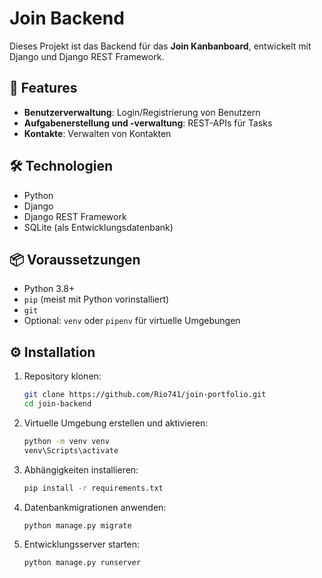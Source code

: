 # Join Backend

Dieses Projekt ist das Backend für das **Join Kanbanboard**, entwickelt mit Django und Django REST Framework.

## 🚀 Features

- **Benutzerverwaltung**: Login/Registrierung von Benutzern
- **Aufgabenerstellung und -verwaltung**: REST-APIs für Tasks
- **Kontakte**: Verwalten von Kontakten

## 🛠 Technologien

- Python
- Django
- Django REST Framework
- SQLite (als Entwicklungsdatenbank)

## 📦 Voraussetzungen

- Python 3.8+
- `pip` (meist mit Python vorinstalliert)
- `git`
- Optional: `venv` oder `pipenv` für virtuelle Umgebungen

## ⚙️ Installation
1. Repository klonen:
   ```bash
   git clone https://github.com/Rio741/join-portfolio.git
   cd join-backend
2. Virtuelle Umgebung erstellen und aktivieren:
   ```bash
   python -m venv venv
   venv\Scripts\activate 
3. Abhängigkeiten installieren:
   ```bash
   pip install -r requirements.txt
4. Datenbankmigrationen anwenden:
   ```bash
   python manage.py migrate
5. Entwicklungsserver starten:
   ```bash
   python manage.py runserver